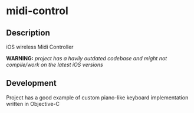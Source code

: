 midi-control
============

Description
-----------

iOS wireless Midi Controller

**WARNING:** _project has a havily outdated codebase and might not compile/work on the latest iOS versions_

Development
-----------

Project has a good example of custom piano-like keyboard implementation written in Objective-C
